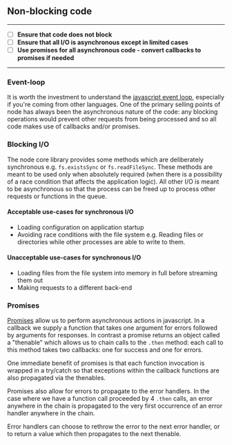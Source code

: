 ## Non-blocking code

------
- [ ] **Ensure that code does not block**
- [ ] **Ensure that all I/O is asynchronous except in limited cases**
- [ ] **Use promises for all asynchronous code - convert callbacks to promises if needed**
------

### Event-loop
It is worth the investment to understand the [javascript event loop](https://developer.mozilla.org/en-US/docs/Web/JavaScript/EventLoop), especially if you're coming from other languages. One of the primary selling points of node has always been the asynchronous nature of the code: any blocking operations would prevent other requests from being processed and so all code makes use of callbacks and/or promises.

### Blocking I/O
The node core library provides some methods which are deliberately synchronous e.g. `fs.existsSync` or `fs.readFileSync`. These methods are meant to be used only when absolutely required (when there is a possibility of a race condition that affects the application logic). All other I/O is meant to be asynchronous so that the process can be freed up to process other requests or functions in the queue.

#### Acceptable use-cases for synchronous I/O

* Loading configuration on application startup
* Avoiding race conditions with the file system e.g. Reading files or directories while other processes are able to write to them.

#### Unacceptable use-cases for synchronous I/O

* Loading files from the file system into memory in full before streaming them out
* Making requests to a different back-end


### Promises
[Promises](https://developer.mozilla.org/en-US/docs/Web/JavaScript/Guide/Using_promises) allow us to perform asynchronous actions in javascript. In a callback we supply a function that takes one argument for errors followed by arguments for responses. In contrast a promise returns an object called a "thenable" which allows us to chain calls to the `.then` method: each call to this method takes two callbacks: one for success and one for errors.

One immediate benefit of promises is that each function invocation is wrapped in a try/catch so that exceptions within the callback functions are also propagated via the thenables.

Promises also allow for errors to propagate to the error handlers. In the case where we have a function call proceeded by 4 `.then` calls, an error anywhere in the chain is propagated to the very first occurrence of an error handler anywhere in the chain.

Error handlers can choose to rethrow the error  to the next error handler, or to return a value which then propagates to the next thenable.
